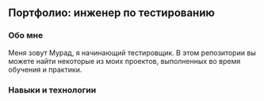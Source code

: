 <h2>Портфолио: инженер по тестированию</h2>
<h3>Обо мне</h3>
Меня зовут Мурад, я начинающий тестировщик.
В этом репозитории вы можете найти некоторые из моих проектов, выполненных во время обучения и практики. 
<h3>Навыки и технологии</h3>
